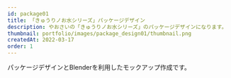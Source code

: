 ```yaml
---
id: package01
title: 「きゅうりノお水シリーズ」パッケージデザイン
description: やおさいの「きゅうりノお水シリーズ」のパッケージデザインになります。
thumbnail: portfolio/images/package_design01/thumbnail.png
createdAt: 2022-03-17
order: 1
---
```


パッケージデザインとBlenderを利用したモックアップ作成です。


<dynamic-image path="portfolio/images/package_design01/01.png" alt="パッケージデザイン" ></dynamic-image>

<dynamic-image path="portfolio/images/package_design01/02.png" alt="パッケージデザイン" ></dynamic-image>

<dynamic-image path="portfolio/images/package_design01/03.png" alt="パッケージデザイン" ></dynamic-image>


